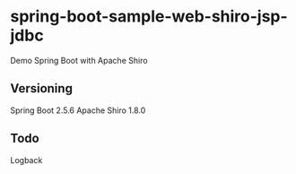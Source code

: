# spring-boot-sample-web-shiro-jsp-jdbc

Demo Spring Boot with Apache Shiro 

## Versioning

Spring Boot 2.5.6
Apache Shiro 1.8.0

## Todo
Logback

